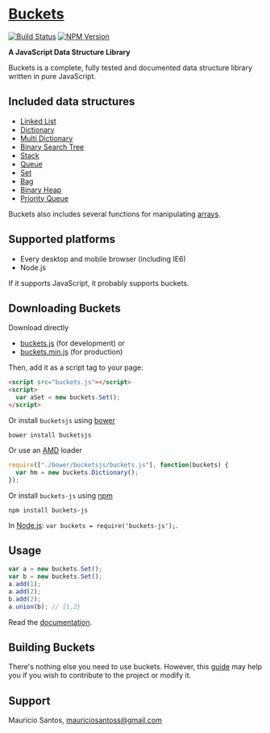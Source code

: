 # [Buckets](https://github.com/mauriciosantos/buckets/)

[![Build Status](https://travis-ci.org/mauriciosantos/Buckets-JS.svg?branch=master)](https://travis-ci.org/mauriciosantos/Buckets-JS)
[![NPM Version](https://img.shields.io/npm/v/buckets-js.svg)](https://img.shields.io/npm/v/buckets-js.svg)

**A JavaScript Data Structure Library**

Buckets is a complete, fully tested and documented data structure library written in pure JavaScript.

## Included data structures

- [Linked List](http://mauriciosantos.github.io/Buckets-JS/symbols/buckets.LinkedList.html)
- [Dictionary](http://mauriciosantos.github.io/Buckets-JS/symbols/buckets.Dictionary.html)
- [Multi Dictionary](http://mauriciosantos.github.io/Buckets-JS/symbols/buckets.MultiDictionary.html)
- [Binary Search Tree](http://mauriciosantos.github.io/Buckets-JS/symbols/buckets.BSTree.html)
- [Stack](http://mauriciosantos.github.io/Buckets-JS/symbols/buckets.Stack.html)
- [Queue](http://mauriciosantos.github.io/Buckets-JS/symbols/buckets.Queue.html)
- [Set](http://mauriciosantos.github.io/Buckets-JS/symbols/buckets.Set.html)
- [Bag](http://mauriciosantos.github.io/Buckets-JS/symbols/buckets.Bag.html)
- [Binary Heap](http://mauriciosantos.github.io/Buckets-JS/symbols/buckets.Heap.html)
- [Priority Queue](http://mauriciosantos.github.io/Buckets-JS/symbols/buckets.PriorityQueue.html)

Buckets also includes several functions for manipulating [arrays](http://mauriciosantos.github.io/Buckets-JS/symbols/buckets.arrays.html).

## Supported platforms

- Every desktop and mobile browser (including IE6)
- Node.js

If it supports JavaScript, it probably supports buckets.

## Downloading Buckets

Download directly

- [buckets.js](https://github.com/mauriciosantos/Buckets-JS/releases/latest) (for development) or
- [buckets.min.js](https://github.com/mauriciosantos/Buckets-JS/releases/latest) (for production)

Then, add it as a script tag to your page:

```html
<script src="buckets.js"></script>
<script>
  var aSet = new buckets.Set();
</script>
```

Or install `bucketsjs` using [bower](http://bower.io/)

```shell
bower install bucketsjs
```

Or use an [AMD](https://github.com/amdjs/amdjs-api) loader

```javascript
require(["./bower/bucketsjs/buckets.js"], function(buckets) {
  var hm = new buckets.Dictionary();
});
```

Or install `buckets-js` using [npm](https://www.npmjs.com/)

```shell
npm install buckets-js
```

In [Node.js](https://nodejs.org/): `var buckets = require('buckets-js');`.

## Usage

```javascript
var a = new buckets.Set();
var b = new buckets.Set();
a.add(1);
a.add(2);
b.add(2);
a.union(b); // {1,2}
```
Read the [documentation](http://mauriciosantos.github.io/Buckets-JS/).

## Building Buckets

There's nothing else you need to use buckets. However, this [guide](./BUILD.md) may help you if you wish to contribute to the project or modify it.

## Support

Mauricio Santos, [mauriciosantoss@gmail.com](mailto:mauriciosantoss@gmail.com)
